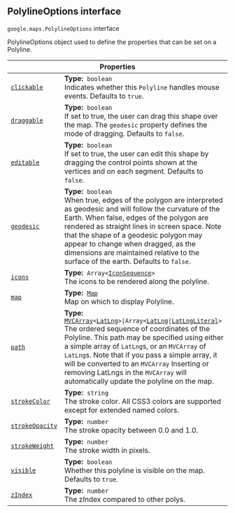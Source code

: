 
<h2 id="PolylineOptions">PolylineOptions interface</h2>
<p>
<code><span itemprop="path">google.maps</span>.<span itemprop="name">PolylineOptions</span></code>
interface
</p>
<p>PolylineOptions object used to define the properties that can be set on a Polyline.</p>
<div class="devsite-table-wrapper"><table class="properties responsive" summary="interface PolylineOptions - Properties">
<thead>
<tr><th colspan="2">Properties</th>
</tr></thead>
<tbody>
<tr id="PolylineOptions.clickable">
<td itemprop="property"><code><a class="secret-link" href="#PolylineOptions.clickable"><span>clickable</span></a></code></td>
<td><div><strong>Type:</strong>&nbsp; <code>boolean</code></div>
<div class="desc">Indicates whether this <code>Polyline</code> handles mouse events. Defaults to <code>true</code>.</div></td>
</tr>
<tr id="PolylineOptions.draggable">
<td itemprop="property"><code><a class="secret-link" href="#PolylineOptions.draggable"><span>draggable</span></a></code></td>
<td><div><strong>Type:</strong>&nbsp; <code>boolean</code></div>
<div class="desc">If set to true, the user can drag this shape over the map. The <code>geodesic</code> property defines the mode of dragging. Defaults to <code>false</code>.</div></td>
</tr>
<tr id="PolylineOptions.editable">
<td itemprop="property"><code><a class="secret-link" href="#PolylineOptions.editable"><span>editable</span></a></code></td>
<td><div><strong>Type:</strong>&nbsp; <code>boolean</code></div>
<div class="desc">If set to true, the user can edit this shape by dragging the control points shown at the vertices and on each segment. Defaults to <code>false</code>.</div></td>
</tr>
<tr id="PolylineOptions.geodesic">
<td itemprop="property"><code><a class="secret-link" href="#PolylineOptions.geodesic"><span>geodesic</span></a></code></td>
<td><div><strong>Type:</strong>&nbsp; <code>boolean</code></div>
<div class="desc">When true, edges of the polygon are interpreted as geodesic and will follow the curvature of the Earth. When false, edges of the polygon are rendered as straight lines in screen space. Note that the shape of a geodesic polygon may appear to change when dragged, as the dimensions are maintained relative to the surface of the earth. Defaults to <code>false</code>.</div></td>
</tr>
<tr id="PolylineOptions.icons">
<td itemprop="property"><code><a class="secret-link" href="#PolylineOptions.icons"><span>icons</span></a></code></td>
<td><div><strong>Type:</strong>&nbsp; <code>Array&lt;<a href="IconSequence.md">IconSequence</a>&gt;</code></div>
<div class="desc">The icons to be rendered along the polyline.</div></td>
</tr>
<tr id="PolylineOptions.map">
<td itemprop="property"><code><a class="secret-link" href="#PolylineOptions.map"><span>map</span></a></code></td>
<td><div><strong>Type:</strong>&nbsp; <code><a href="Map.md">Map</a></code></div>
<div class="desc">Map on which to display Polyline.</div></td>
</tr>
<tr id="PolylineOptions.path">
<td itemprop="property"><code><a class="secret-link" href="#PolylineOptions.path"><span>path</span></a></code></td>
<td><div><strong>Type:</strong>&nbsp; <code><a href="MVCArray.md">MVCArray</a>&lt;<a href="LatLng.md">LatLng</a>&gt;|Array&lt;<a href="LatLng.md">LatLng</a>|<a href="LatLngLiteral.md">LatLngLiteral</a>&gt;</code></div>
<div class="desc">The ordered sequence of coordinates of the Polyline. This path may be specified using either a simple array of <code>LatLng</code>s, or an <code>MVCArray</code> of <code>LatLng</code>s. Note that if you pass a simple array, it will be converted to an <code>MVCArray</code> Inserting or removing LatLngs in the <code>MVCArray</code> will automatically update the polyline on the map.</div></td>
</tr>
<tr id="PolylineOptions.strokeColor">
<td itemprop="property"><code><a class="secret-link" href="#PolylineOptions.strokeColor"><span>strokeColor</span></a></code></td>
<td><div><strong>Type:</strong>&nbsp; <code>string</code></div>
<div class="desc">The stroke color. All CSS3 colors are supported except for extended named colors.</div></td>
</tr>
<tr id="PolylineOptions.strokeOpacity">
<td itemprop="property"><code><a class="secret-link" href="#PolylineOptions.strokeOpacity"><span>strokeOpacity</span></a></code></td>
<td><div><strong>Type:</strong>&nbsp; <code>number</code></div>
<div class="desc">The stroke opacity between 0.0 and 1.0.</div></td>
</tr>
<tr id="PolylineOptions.strokeWeight">
<td itemprop="property"><code><a class="secret-link" href="#PolylineOptions.strokeWeight"><span>strokeWeight</span></a></code></td>
<td><div><strong>Type:</strong>&nbsp; <code>number</code></div>
<div class="desc">The stroke width in pixels.</div></td>
</tr>
<tr id="PolylineOptions.visible">
<td itemprop="property"><code><a class="secret-link" href="#PolylineOptions.visible"><span>visible</span></a></code></td>
<td><div><strong>Type:</strong>&nbsp; <code>boolean</code></div>
<div class="desc">Whether this polyline is visible on the map. Defaults to <code>true</code>.</div></td>
</tr>
<tr id="PolylineOptions.zIndex">
<td itemprop="property"><code><a class="secret-link" href="#PolylineOptions.zIndex"><span>zIndex</span></a></code></td>
<td><div><strong>Type:</strong>&nbsp; <code>number</code></div>
<div class="desc">The zIndex compared to other polys.</div></td>
</tr>
</tbody>
</table></div>
<script src="replace_links.js"></script>
